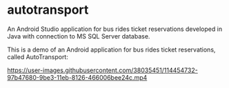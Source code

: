 # autotransport
An Android Studio application for bus rides ticket reservations developed in Java with connection to MS SQL Server database.


This is a demo of an Android application for bus rides ticket reservations, called AutoTransport:

https://user-images.githubusercontent.com/38035451/114454732-97b47680-9be3-11eb-8126-466006bee24c.mp4
